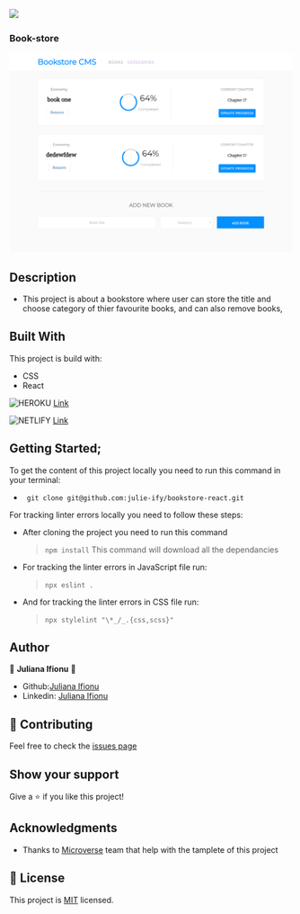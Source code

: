![](https://img.shields.io/badge/Microverse-blueviolet)

###  Book-store
![screenshot](./public/bookstore.png)

## Description
- This project is about a bookstore where user can store the title and choose category of thier favourite books, and can also remove books, 

## Built With
This project is build with:
- CSS
- React

<img alt="HEROKU" src="https://img.shields.io/badge/Heroku-430098?style=for-the-badge&logo=heroku&logoColor=white" /> [Link](https://julie-bookstore.herokuapp.com/)

<img alt="NETLIFY" src="https://img.shields.io/badge/Netlify-00C7B7?style=for-the-badge&logo=netlify&logoColor=white" /> [Link](https://elated-jennings-86d14f.netlify.app/)

## Getting Started;

To get the content of this project locally you need to run this command in your terminal:
- ` git clone git@github.com:julie-ify/bookstore-react.git`

For tracking linter errors locally you need to follow these steps:
- After cloning the project you need to run this command
  > `npm install`
  > This command will download all the dependancies 

- For tracking the linter errors in JavaScript file run:
  > `npx eslint .`
- And for tracking the linter errors in CSS file run:
  > `npx stylelint "\*_/_.{css,scss}"`

## Author

👤 **Juliana Ifionu** 💖
- Github:[Juliana Ifionu](https://github.com/julie-ify)
- Linkedin: [Juliana Ifionu](https://www.linkedin.com/in/juliana-ifionu-4a9492212/)

## :handshake: Contributing
Feel free to check the [issues page](https://github.com/julie-ify/bookstore-react/issues)

## Show your support
Give a :star: if you like this project!

## Acknowledgments
- Thanks to [Microverse](www.microverse.org) team that help with the tamplete of this project

## 📝 License
This project is [MIT](./MIT.md) licensed.